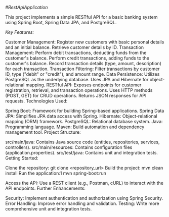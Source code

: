 #*RestApiApplication*

This project implements a simple RESTful API for a basic banking system using Spring Boot, Spring Data JPA, and PostgreSQL.

*Key Features:*

Customer Management:
Register new customers with basic personal details and an initial balance.
Retrieve customer details by ID.
Transaction Management:
Perform debit transactions, deducting funds from the customer's balance.
Perform credit transactions, adding funds to the customer's balance.
Record transaction details (type, amount, description) for each transaction.
Transaction Filtering:
Filter transactions by customer ID, type ("debit" or "credit"), and amount range.
Data Persistence:
Utilizes PostgreSQL as the underlying database.
Uses JPA and Hibernate for object-relational mapping.
RESTful API:
Exposes endpoints for customer registration, retrieval, and transaction operations.
Uses HTTP methods (POST, GET) for CRUD operations.
Returns JSON responses for API requests.
Technologies Used:

Spring Boot: Framework for building Spring-based applications.
Spring Data JPA: Simplifies JPA data access with Spring.
Hibernate: Object-relational mapping (ORM) framework.
PostgreSQL: Relational database system.
Java: Programming language.
Maven: Build automation and dependency management tool.
Project Structure:

src/main/java: Contains Java source code (entities, repositories, services, controllers).
src/main/resources: Contains configuration files (application.properties).
src/test/java: Contains unit and integration tests.
Getting Started:

Clone the repository: git clone <repository_url>
Build the project: mvn clean install
Run the application:1 mvn spring-boot:run   

Access the API: Use a REST client (e.g., Postman, cURL) to interact with the API endpoints.
Further Enhancements:

Security: Implement authentication and authorization using Spring Security.
Error Handling: Improve error handling and validation.
Testing: Write more comprehensive unit and integration tests.
